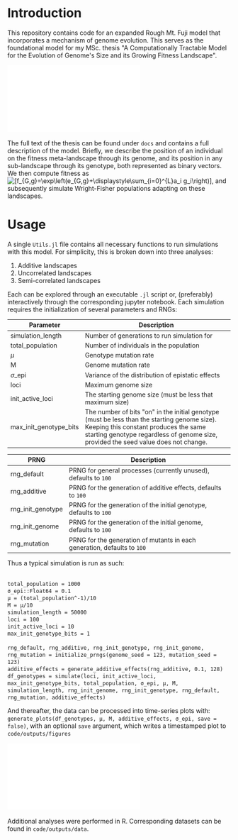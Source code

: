 # Introduction

This repository contains code for an expanded Rough Mt. Fuji model that incorporates a mechanism of genome evolution. This serves as the foundational model for my MSc. thesis "A Computationally Tractable Model for the Evolution of Genome's Size and its Growing Fitness Landscape". 

![metalandscape](code/outputs/figures/metalandscape.pdf)

The full text of the thesis can be found under `docs` and contains a full description of the model. Briefly, we describe the position of an individual on the fitness meta-landscape through its genome, and its position in any sub-landscape through its genotype, both represented as binary vectors. We then compute fitness as ![\[f_{G,g}=\exp\left(e_{G,g}+\displaystyle\sum_{i=0}^{L}a_i g_i\right)\]](https://latex.codecogs.com/svg.image?f_%7BG,g%7D=%5Cexp%5Cleft(e_%7BG,g%7D&plus;%5Cdisplaystyle%5Csum_%7Bi=0%7D%5E%7BL%7Da_i%20g_i%5Cright)), and subsequently simulate Wright-Fisher populations adapting on these landscapes. 

# Usage

A single `Utils.jl` file contains all necessary functions to run simulations with this model. For simplicity, this is broken down into three analyses: 

1. Additive landscapes
2. Uncorrelated landscapes
3. Semi-correlated landscapes

Each can be explored through an executable `.jl` script or, (preferably) interactively through the corresponding jupyter notebook. Each simulation requires the initialization of several parameters and RNGs:

Parameter | Description
--- | ---
simulation\_length | Number of generations to run simulation for
total\_population | Number of individuals in the population
$\mu$ | Genotype mutation rate
M | Genome mutation rate
$\sigma$\_epi | Variance of the distribution of epistatic effects
loci | Maximum genome size
init\_active\_loci | The starting genome size (must be less that maximum size)
max\_init\_genotype\_bits | The number of bits "on" in the initial genotype (must be less than the starting genome size). Keeping this constant produces the same starting genotype regardless of genome size, provided the seed value does not change.

PRNG | Description
--- | ---
rng\_default | PRNG for general processes (currently unused), defaults to `100`
rng\_additive | PRNG for the generation of additive effects, defaults to `100`
rng\_init\_genotype | PRNG for the generation of the initial genotype, defaults to `100`
rng\_init\_genome | PRNG for the generation of the initial genome, defaults to `100`
rng\_mutation | PRNG for the generation of mutants in each generation, defaults to `100`

Thus a typical simulation is run as such:
```

total_population = 1000
σ_epi::Float64 = 0.1
μ = (total_population^-1)/10
M = μ/10
simulation_length = 50000
loci = 100
init_active_loci = 10
max_init_genotype_bits = 1

rng_default, rng_additive, rng_init_genotype, rng_init_genome, rng_mutation = initialize_prngs(genome_seed = 123, mutation_seed = 123)
additive_effects = generate_additive_effects(rng_additive, 0.1, 128)
df_genotypes = simulate(loci, init_active_loci, max_init_genotype_bits, total_population, σ_epi, μ, M, simulation_length, rng_init_genome, rng_init_genotype, rng_default, rng_mutation, additive_effects)
```

And thereafter, the data can be processed into time-series plots with: `generate_plots(df_genotypes, μ, M, additive_effects, σ_epi, save = false)`, with an optional `save` argument, which writes a timestamped plot to `code/outputs/figures`

![example plot](code/outputs/figures/L20l10i1_20250902_2038.pdf)

Additional analyses were performed in R. Corresponding datasets can be found in `code/outputs/data`. 
